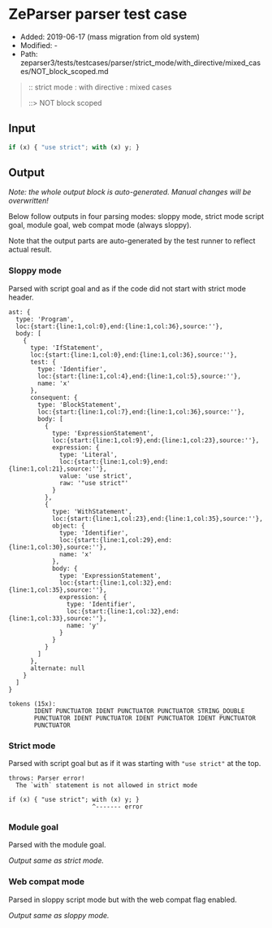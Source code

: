 # ZeParser parser test case

- Added: 2019-06-17 (mass migration from old system)
- Modified: -
- Path: zeparser3/tests/testcases/parser/strict_mode/with_directive/mixed_cases/NOT_block_scoped.md

> :: strict mode : with directive : mixed cases
>
> ::> NOT block scoped

## Input

`````js
if (x) { "use strict"; with (x) y; }
`````

## Output

_Note: the whole output block is auto-generated. Manual changes will be overwritten!_

Below follow outputs in four parsing modes: sloppy mode, strict mode script goal, module goal, web compat mode (always sloppy).

Note that the output parts are auto-generated by the test runner to reflect actual result.

### Sloppy mode

Parsed with script goal and as if the code did not start with strict mode header.

`````
ast: {
  type: 'Program',
  loc:{start:{line:1,col:0},end:{line:1,col:36},source:''},
  body: [
    {
      type: 'IfStatement',
      loc:{start:{line:1,col:0},end:{line:1,col:36},source:''},
      test: {
        type: 'Identifier',
        loc:{start:{line:1,col:4},end:{line:1,col:5},source:''},
        name: 'x'
      },
      consequent: {
        type: 'BlockStatement',
        loc:{start:{line:1,col:7},end:{line:1,col:36},source:''},
        body: [
          {
            type: 'ExpressionStatement',
            loc:{start:{line:1,col:9},end:{line:1,col:23},source:''},
            expression: {
              type: 'Literal',
              loc:{start:{line:1,col:9},end:{line:1,col:21},source:''},
              value: 'use strict',
              raw: '"use strict"'
            }
          },
          {
            type: 'WithStatement',
            loc:{start:{line:1,col:23},end:{line:1,col:35},source:''},
            object: {
              type: 'Identifier',
              loc:{start:{line:1,col:29},end:{line:1,col:30},source:''},
              name: 'x'
            },
            body: {
              type: 'ExpressionStatement',
              loc:{start:{line:1,col:32},end:{line:1,col:35},source:''},
              expression: {
                type: 'Identifier',
                loc:{start:{line:1,col:32},end:{line:1,col:33},source:''},
                name: 'y'
              }
            }
          }
        ]
      },
      alternate: null
    }
  ]
}

tokens (15x):
       IDENT PUNCTUATOR IDENT PUNCTUATOR PUNCTUATOR STRING_DOUBLE
       PUNCTUATOR IDENT PUNCTUATOR IDENT PUNCTUATOR IDENT PUNCTUATOR
       PUNCTUATOR
`````

### Strict mode

Parsed with script goal but as if it was starting with `"use strict"` at the top.

`````
throws: Parser error!
  The `with` statement is not allowed in strict mode

if (x) { "use strict"; with (x) y; }
                       ^------- error
`````


### Module goal

Parsed with the module goal.

_Output same as strict mode._

### Web compat mode

Parsed in sloppy script mode but with the web compat flag enabled.

_Output same as sloppy mode._
